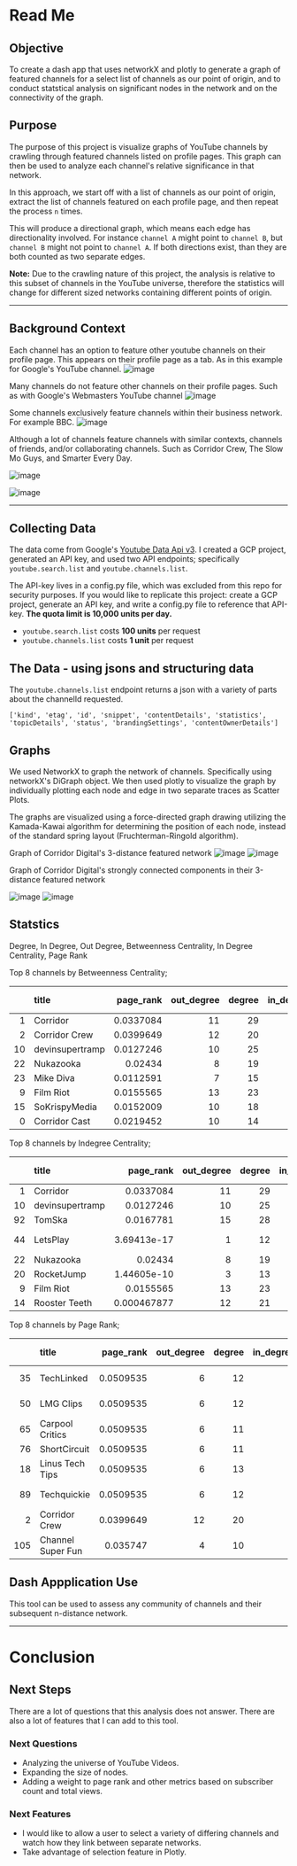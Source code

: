 # Read Me

## Objective
To create a dash app that uses networkX and plotly to generate a graph of featured channels for a select list of channels as our point of origin, and to conduct statstical analysis on significant nodes in the network and on the connectivity of the graph.

## Purpose

The purpose of this project is visualize graphs of YouTube channels by crawling through featured channels listed on profile pages. This graph can then be used to analyze each channel's relative significance in that network.

In this approach, we start off with a list of channels as our point of origin, extract the list of channels featured on each profile page, and then repeat the process `n` times.

This will produce a directional graph, which means each edge has directionality involved. For instance `channel A` might point to `channel B`, but `channel B` might not point to `channel A`. If both directions exist, than they are both counted as two separate edges.

**Note:** Due to the crawling nature of this project, the analysis is relative to this subset of channels in the YouTube universe, therefore the statistics will change for different sized networks containing different points of origin.

--------------

## Background Context
Each channel has an option to feature other youtube channels on their profile page. This appears on their profile page as a tab. As in this example for Google's YouTube channel.
![image](images/sample-YT-featured-channels.png)

Many channels do not feature other channels on their profile pages. Such as with Google's Webmasters YouTube channel
![image](images/sample-YT-no-channels.png)

Some channels exclusively feature channels within their business network.
For example BBC.
![image](images/sample-YT-BBC.png)

Although a lot of channels feature channels with similar contexts, channels of friends, and/or collaborating channels. Such as Corridor Crew, The Slow Mo Guys, and Smarter Every Day.

![image](images/sample-YT-corridor)

![image](images/sample-YT-smartereveryday)

-----------------------------

## Collecting Data
The data come from Google's [Youtube Data Api v3](https://developers.google.com/youtube/v3/docs). I created a GCP project, generated an API key, and used two API endpoints; specifically `youtube.search.list` and `youtube.channels.list`.

The API-key lives in a config.py file, which was excluded from this repo for security purposes. If you would like to replicate this project: create a GCP project, generate an API key, and write a config.py file to reference that API-key. **The quota limit is 10,000 units per day.**
 - `youtube.search.list` costs **100 units** per request
 - `youtube.channels.list` costs **1 unit** per request

## The Data - using jsons and structuring data
The `youtube.channels.list` endpoint returns a json with a variety of parts about the channelId requested.

```
['kind', 'etag', 'id', 'snippet', 'contentDetails', 'statistics', 'topicDetails', 'status', 'brandingSettings', 'contentOwnerDetails']
```


## Graphs

We used NetworkX to graph the network of channels. Specifically using networkX's DiGraph object. We then used plotly to visualize the graph by individually plotting each node and edge in two separate traces as Scatter Plots.

The graphs are visualized using a force-directed graph drawing utilizing the Kamada-Kawai algorithm for determining the position of each node, instead of the standard spring layout (Fruchterman-Ringold algorithm).

Graph of Corridor Digital's 3-distance featured network
![image](images/corridor-3-distance.png)
![image](images/corridor-3-connections.png)

Graph of Corridor Digital's strongly connected components in their 3-distance featured network

![image](images/strong-corridor-3-distance.png)
![image](images/strong-corridor-3-connections.png)

## Statstics

Degree, In Degree, Out Degree, Betweenness Centrality, In Degree Centrality, Page Rank


Top 8 channels by Betweenness Centrality;

|    | title           |   page_rank |   out_degree |   degree |   in_degree |   b_centrality |   id-centrality |   subCount |   viewCount |
|---:|:----------------|------------:|------------------------:|---------:|------------:|-------------------------:|-----------------------:|------------------:|------------:|
|  1 | Corridor        |   0.0337084 |                      11 |       29 |          18 |                0.197719  |              0.0608108 |           8,080,000 |  1,469,507,306 |
|  2 | Corridor Crew   |   0.0399649 |                      12 |       20 |           8 |                0.112594  |              0.027027  |           4,110,000 |   713,277,250 |
| 10 | devinsupertramp |   0.0127246 |                      10 |       25 |          15 |                0.10919   |              0.0506757 |           5,920,000 |  1,438,824,815 |
| 22 | Nukazooka       |   0.02434   |                       8 |       19 |          11 |                0.0826987 |              0.0371622 |           2,260,000 |   670,559,796 |
| 23 | Mike Diva       |   0.0112591 |                       7 |       15 |           8 |                0.0796148 |              0.027027  |            650,000 |   142,893,349 |
|  9 | Film Riot       |   0.0155565 |                      13 |       23 |          10 |                0.0792312 |              0.0337838 |           1,670,000 |   191,825,386 |
| 15 | SoKrispyMedia   |   0.0152009 |                      10 |       18 |           8 |                0.0741729 |              0.027027  |           1,150,000 |   319,054,747 |
|  0 | Corridor Cast   |   0.0219452 |                      10 |       14 |           4 |                0.0515002 |              0.0135135 |            111,000 |     5,011,173 |

Top 8 channels by Indegree Centrality;

|    | title           |   page_rank |   out_degree |   degree |   in_degree |   b_centrality |   id-centrality |   subCount |   viewCount |
|---:|:----------------|------------:|------------------------:|---------:|------------:|-------------------------:|-----------------------:|------------------:|------------:|
|  1 | Corridor        | 0.0337084   |                      11 |       29 |          18 |              0.197719    |              0.0608108 |           8080000 |  1469507306 |
| 10 | devinsupertramp | 0.0127246   |                      10 |       25 |          15 |              0.10919     |              0.0506757 |           5920000 |  1438824815 |
| 92 | TomSka          | 0.0167781   |                      15 |       28 |          13 |              0.0492833   |              0.0439189 |           6440000 |  1657474725 |
| 44 | LetsPlay        | 3.69413e-17 |                       1 |       12 |          11 |              1.71782e-05 |              0.0371622 |           3850000 |  2437731719 |
| 22 | Nukazooka       | 0.02434     |                       8 |       19 |          11 |              0.0826987   |              0.0371622 |           2260000 |   670559796 |
| 20 | RocketJump      | 1.44605e-10 |                       3 |       13 |          10 |              0.0258455   |              0.0337838 |           9000000 |  1904596631 |
|  9 | Film Riot       | 0.0155565   |                      13 |       23 |          10 |              0.0792312   |              0.0337838 |           1670000 |   191825386 |
| 14 | Rooster Teeth   | 0.000467877 |                      12 |       21 |           9 |              0.018583    |              0.0304054 |           9470000 |  6081509776 |

Top 8 channels by Page Rank;

|    | title           |   page_rank |   out_degree |   degree |   in_degree |   b_centrality |   id-centrality |   subCount |   viewCount |
|----:|:------------------|------------:|------------------------:|---------:|------------:|-------------------------:|-----------------------:|------------------:|------------:|
|  35 | TechLinked        |   0.0509535 |                       6 |       12 |           6 |              5.72607e-06 |              0.0202703 |           1260000 |   183056413 |
|  50 | LMG Clips         |   0.0509535 |                       6 |       12 |           6 |              5.72607e-06 |              0.0202703 |            178000 |    20307801 |
|  65 | Carpool Critics   |   0.0509535 |                       6 |       11 |           5 |              0           |              0.0168919 |             42400 |      425975 |
|  76 | ShortCircuit      |   0.0509535 |                       6 |       11 |           5 |              0           |              0.0168919 |            948000 |    56517459 |
|  18 | Linus Tech Tips   |   0.0509535 |                       6 |       13 |           7 |              0.0079077   |              0.0236486 |          11500000 |  3924848893 |
|  89 | Techquickie       |   0.0509535 |                       6 |       12 |           6 |              5.72607e-06 |              0.0202703 |           3530000 |   527112792 |
|   2 | Corridor Crew     |   0.0399649 |                      12 |       20 |           8 |              0.112594    |              0.027027  |           4110000 |   713277250 |
| 105 | Channel Super Fun |   0.035747  |                       4 |       10 |           6 |              0           |              0.0202703 |            740000 |    97736777 |

## Dash Appplication Use
This tool can be used to assess any community of channels and their subsequent n-distance network. 

------------------------
# Conclusion

## Next Steps

There are a lot of questions that this analysis does not answer. There are also a lot of features that I can add to this tool. 

### Next Questions
 - Analyzing the universe of YouTube Videos. 
 - Expanding the size of nodes.
 - Adding a weight to page rank and other metrics based on subscriber count and total views.

### Next Features
 - I would like to allow a user to select a variety of differing channels and watch how they link between separate networks. 
 - Take advantage of selection feature in Plotly.